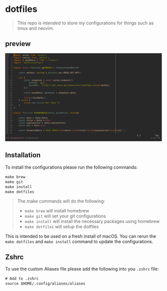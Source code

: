# dotfiles

> This repo is intended to store my configurations for things such as tmux and neovim.

## preview

![image](.images/neovim.png)

## Installation

To install the configurations please run the following commands:

```shell
make brew
make git
make install
make dotfiles
```

> The make commands will do the following:
>  - `make brew` will install homebrew
>  - `make git` will set your git configurations
>  - `make install` will install the necessary packages using homebrew
>  - `make dotfiles` will setup the dotfiles

This is intended to be used on a fresh install of macOS.
You can rerun the `make dotfiles`  and `make install` command to update the
configurations.

## Zshrc

To use the custom Aliases file please add the following into you `.zshrc` file:

```shell
# Add to .zshrc
source $HOME/.config/aliases/aliases
```
